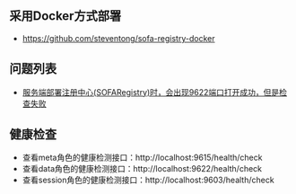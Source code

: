 ## 采用Docker方式部署
* https://github.com/steventong/sofa-registry-docker

## 问题列表
* [服务端部署注册中心(SOFARegistry)时，会出现9622端口打开成功，但是检查失败](https://github.com/sofastack/sofa-registry/issues/156)


## 健康检查
* 查看meta角色的健康检测接口：http://localhost:9615/health/check
* 查看data角色的健康检测接口：http://localhost:9622/health/check
* 查看session角色的健康检测接口：http://localhost:9603/health/check